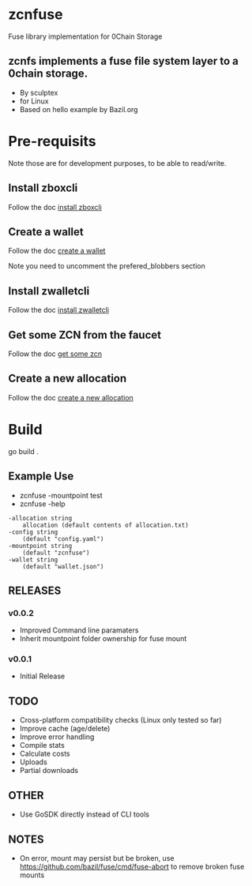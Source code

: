 # zcnfuse
Fuse library implementation for 0Chain Storage 

## zcnfs implements a fuse file system layer to a 0chain storage.
* By sculptex
* for Linux
* Based on hello example by Bazil.org

# Pre-requisits

Note those are for development purposes, to be able to read/write.

## Install zboxcli

Follow the doc [install zboxcli](https://github.com/0chain/zboxcli/wiki/Build-Linux)

## Create a wallet 

Follow the doc [create a wallet](https://github.com/0chain/zboxcli#Register)

Note you need to uncomment the prefered_blobbers section

## Install zwalletcli

Follow the doc [install zwalletcli](https://github.com/0chain/zwalletcli#1-installation)

## Get some ZCN from the faucet

Follow the doc [get some zcn](https://github.com/0chain/zwalletcli#2-run-zwallet-commands)

## Create a new allocation

Follow the doc [create a new allocation](https://github.com/0chain/zboxcli#create-new-allocation)


# Build

go build .


## Example Use
* zcnfuse -mountpoint test
* zcnfuse -help
```
-allocation string
    allocation (default contents of allocation.txt)
-config string
    (default "config.yaml")
-mountpoint string
    (default "zcnfuse")
-wallet string
    (default "wallet.json")
```
## RELEASES
### v0.0.2
* Improved Command line paramaters
* Inherit mountpoint folder ownership for fuse mount
### v0.0.1
* Initial Release
## TODO
* Cross-platform compatibility checks (Linux only tested so far)
* Improve cache (age/delete)
* Improve error handling
* Compile stats
* Calculate costs
* Uploads
* Partial downloads
## OTHER
* Use GoSDK directly instead of CLI tools
## NOTES
* On error, mount may persist but be broken, use https://github.com/bazil/fuse/cmd/fuse-abort to remove broken fuse mounts
